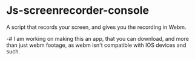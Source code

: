 # Js-screenrecorder-console
A script that records your screen, and gives you the recording in Webm.

-# I am working on making this an app, that you can download, and more than just webm footage, as webm isn't compatible with IOS devices and such. 
